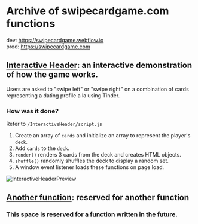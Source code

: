# Archive of swipecardgame.com functions
dev: https://swipecardgame.webflow.io<br>
prod: https://swipecardgame.com

## [Interactive Header](https://github.com/zayadur/com.swipecardgame/tree/main/InteractiveHeader): an interactive demonstration of how the game works.
Users are asked to "swipe left" or "swipe right" on a combination of cards representing a dating profile a la using Tinder.

### How was it done?
Refer to `/InteractiveHeader/script.js`
1. Create an array of `cards` and initialize an array to represent the player's `deck`.
2. Add `cards` to the `deck`.
3. `render()` renders 3 cards from the deck and creates HTML objects.
4. `shuffle()` randomly shuffles the deck to display a random set.
5. A window event listener loads these functions on page load.

![InteractiveHeaderPreview](https://raw.githubusercontent.com/zayadur/com.swipecardgame/main/InteractiveHeaderPreview.gif 'Preview of the interactive header section')

## [Another function](#): reserved for another function
### This space is reserved for a function written in the future.
